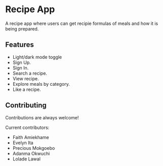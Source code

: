 
# Recipe App

A recipe app where users can get recipie formulas of meals and how it is being prepared.



## Features

- Light/dark mode toggle
- Sign Up.
- Sign In.
- Search a recipe.
- View recipe.
- Explore meals by category.
- Like a recipe.

  
## Contributing

Contributions are always welcome!

Current contributors:
- Faith Amiekhame
- Evelyn Ita
- Precious Mokgoebo
- Adanma Okwuchi
- Lolade Lawal

  